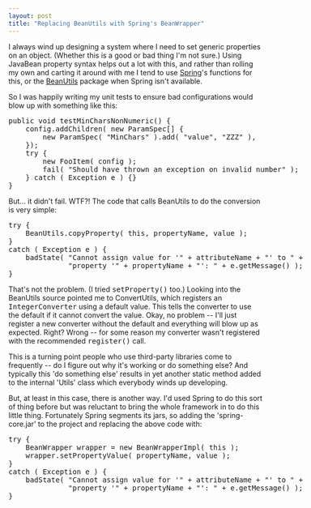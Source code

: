 ```yaml
---
layout: post
title: "Replacing BeanUtils with Spring's BeanWrapper"
---
```




I always wind up designing a system where I need to set generic properties on an object. (Whether this is a good or bad thing I'm not sure.) Using JavaBean property syntax helps out a lot with this, and rather than rolling my own and carting it around with me I tend to use <a href="http://www.springframework.org/">Spring</a>'s functions for this, or the <a href="http://jakarta.apache.org/commons/beanutils/">BeanUtils</a> package when Spring isn't available.

<p>So I was happily writing my unit tests to ensure bad configurations would blow up with something like this:</p>
<pre class="sourceCode">
public void testMinCharsNonNumeric() {
    config.addChildren( new ParamSpec[] {
        new ParamSpec( "MinChars" ).add( "value", "ZZZ" ),
    });
    try {
        new FooItem( config );
        fail( "Should have thrown an exception on invalid number" );
    } catch ( Exception e ) {}
}
</pre>

<p>But... it didn't fail. WTF?! The code that calls BeanUtils to do the conversion is very simple:</p>
<pre class="sourceCode">
try {
    BeanUtils.copyProperty( this, propertyName, value );
}
catch ( Exception e ) {
    badState( "Cannot assign value for '" + attributeName + "' to " +
              "property '" + propertyName + "': " + e.getMessage() );
}
</pre>

<p>That's not the problem. (I tried <tt>setProperty()</tt> too.) Looking into the BeanUtils source pointed me to ConvertUtils, which registers an <tt>IntegerConverter</tt> using a default value. This tells the converter to use the default if it cannot convert the value. Okay, no problem -- I'll just register a new converter without the default and everything will blow up as expected. Right? Wrong -- for some reason my converter wasn't registered with the recommended <tt>register()</tt> call.</p>

<p>This is a turning point people who use third-party libraries come to frequently -- do I figure out why it's working or do something else? And typically this 'do something else' results in yet another static method added to the internal 'Utils' class which everybody winds up developing.</p>

<p>But, at least in this case, there is another way. I'd used Spring to do this sort of thing before but was reluctant to bring the whole framework in to do this little thing. Fortunately Spring segments its jars, so adding the 'spring-core.jar' to the project and replacing the above code with:</p>
<pre class="sourceCode">
try {
    BeanWrapper wrapper = new BeanWrapperImpl( this );
    wrapper.setPropertyValue( propertyName, value );
}
catch ( Exception e ) {
    badState( "Cannot assign value for '" + attributeName + "' to " +
              "property '" + propertyName + "': " + e.getMessage() );
}
</pre>



